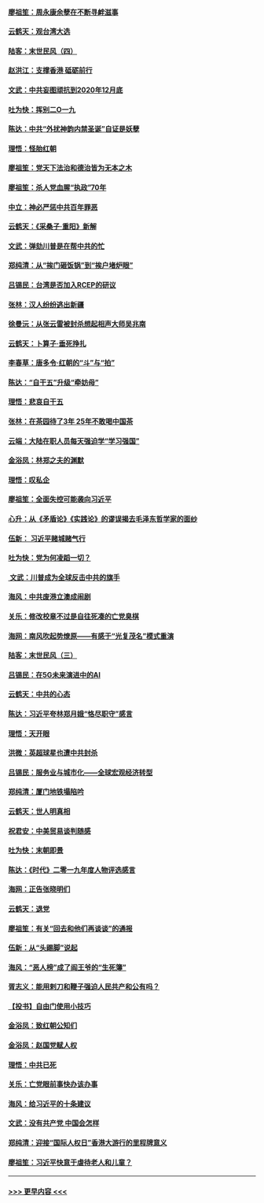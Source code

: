 #### [廖祖笙：周永康余孽在不断寻衅滋事](../pages/nsc993/n11751013.md?t=12281944) 
#### [云鹤天：观台湾大选](../pages/nsc993/n11751007.md?t=12281944) 
#### [陆客：末世民风（四）](../pages/nsc993/n11749203.md?t=12281944) 
#### [赵洪江：支撑香港 砥砺前行](../pages/nsc993/n11748482.md?t=12281944) 
#### [文武：中共妄图顽抗到2020年12月底](../pages/nsc993/n11748446.md?t=12281944) 
#### [吐为快：挥别二O一九](../pages/nsc993/n11748411.md?t=12281944) 
#### [陈达：中共“外扰神韵内禁圣诞”自证是妖孽](../pages/nsc993/n11748226.md?t=12281944) 
#### [理悟：怪胎红朝](../pages/nsc993/n11748206.md?t=12281944) 
#### [廖祖笙：党天下法治和德治皆为无本之木](../pages/nsc993/n11748135.md?t=12281944) 
#### [廖祖笙：杀人党血腥“执政”70年](../pages/nsc993/n11745144.md?t=12281944) 
#### [中立：神必严惩中共百年罪恶](../pages/nsc993/n11744970.md?t=12281944) 
#### [云鹤天：《采桑子‧重阳》新解](../pages/nsc993/n11744948.md?t=12281944) 
#### [文武：弹劾川普是在帮中共的忙](../pages/nsc993/n11744758.md?t=12281944) 
#### [郑纯清：从“挨门砸饭锅”到“挨户堵炉眼”](../pages/nsc993/n11744745.md?t=12281944) 
#### [吕锡民：台湾是否加入RCEP的研议](../pages/nsc993/n11744701.md?t=12281944) 
#### [张林：汉人纷纷逃出新疆](../pages/nsc993/n11743530.md?t=12281944) 
#### [徐曼沅：从张云雷被封杀想起相声大师吴兆南](../pages/nsc993/n11741816.md?t=12281944) 
#### [云鹤天：卜算子‧垂死挣扎](../pages/nsc993/n11739956.md?t=12281944) 
#### [李春草：唐多令‧红朝的“斗”与“拍”](../pages/nsc993/n11739830.md?t=12281944) 
#### [陈达：“自干五”升级“牵妨母”](../pages/nsc993/n11739724.md?t=12281944) 
#### [理悟：悲哀自干五](../pages/nsc993/n11739547.md?t=12281944) 
#### [张林：在茶园待了3年 25年不敢喝中国茶](../pages/nsc993/n11739240.md?t=12281944) 
#### [云端：大陆在职人员每天强迫学“学习强国”](../pages/nsc993/n11738735.md?t=12281944) 
#### [金浴凤：林郑之夫的渊默](../pages/nsc993/n11737735.md?t=12281944) 
#### [理悟：叹私企](../pages/nsc993/n11737715.md?t=12281944) 
#### [廖祖笙：全面失控可能袭向习近平](../pages/nsc993/n11737704.md?t=12281944) 
#### [心升：从《矛盾论》《实践论》的谬误揭去毛泽东哲学家的面纱](../pages/nsc993/n11736962.md?t=12281944) 
#### [伍新： 习近平赌城赌气行](../pages/nsc993/n11736929.md?t=12281944) 
#### [吐为快：党为何凌蹈一切？](../pages/nsc993/n11736915.md?t=12281944) 
#### [ 文武：川普成为全球反击中共的旗手](../pages/nsc993/n11736882.md?t=12281944) 
#### [海风：中共废港立澳成闹剧](../pages/nsc993/n11735857.md?t=12281944) 
#### [关乐：修改校章不过是自往死凑的亡党臭棋](../pages/nsc993/n11735097.md?t=12281944) 
#### [海网：南风吹起势燎原——有感于“光复茂名”模式重演](../pages/nsc993/n11732308.md?t=12281944) 
#### [陆客：末世民风（三）](../pages/nsc993/n11732211.md?t=12281944) 
#### [吕锡民：在5G未来演进中的AI](../pages/nsc993/n11730010.md?t=12281944) 
#### [云鹤天：中共的心态](../pages/nsc993/n11729906.md?t=12281944) 
#### [陈达：习近平夸林郑月娥“恪尽职守”感言](../pages/nsc993/n11729881.md?t=12281944) 
#### [理悟：天开眼](../pages/nsc993/n11729699.md?t=12281944) 
#### [洪微：英超球星也遭中共封杀](../pages/nsc993/n11727243.md?t=12281944) 
#### [吕锡民：服务业与城市化——全球宏观经济转型](../pages/nsc993/n11725845.md?t=12281944) 
#### [郑纯清：厦门地铁塌陷吟](../pages/nsc993/n11725813.md?t=12281944) 
#### [云鹤天：世人明真相](../pages/nsc993/n11725621.md?t=12281944) 
#### [祝君安：中美贸易谈判随感](../pages/nsc993/n11725609.md?t=12281944) 
#### [吐为快：末朝即景](../pages/nsc993/n11723365.md?t=12281944) 
#### [陈达：《时代》二零一九年度人物评选感言](../pages/nsc993/n11723337.md?t=12281944) 
#### [海网：正告张晓明们](../pages/nsc993/n11723228.md?t=12281944) 
#### [云鹤天：退党](../pages/nsc993/n11723056.md?t=12281944) 
#### [廖祖笙：有关“回去和他们再谈谈”的通报](../pages/nsc993/n11722442.md?t=12281944) 
#### [伍新：从“头踢脚”说起](../pages/nsc993/n11722429.md?t=12281944) 
#### [海风：“恶人榜”成了阎王爷的“生死簿”](../pages/nsc993/n11722272.md?t=12281944) 
#### [胥志义：能用剌刀和鞭子强迫人民共产和公有吗？](../pages/nsc993/n11720569.md?t=12281944) 
#### [【投书】自由门使用小技巧](../pages/nsc993/n11720180.md?t=12281944) 
#### [金浴凤：致红朝公知们](../pages/nsc993/n11720563.md?t=12281944) 
#### [金浴凤：赵国党赋人权](../pages/nsc993/n11720533.md?t=12281944) 
#### [理悟：中共已死](../pages/nsc993/n11720233.md?t=12281944) 
#### [关乐：亡党眼前事快办该办事](../pages/nsc993/n11719160.md?t=12281944) 
#### [海风：给习近平的十条建议](../pages/nsc993/n11717616.md?t=12281944) 
#### [文武：没有共产党 中国会怎样](../pages/nsc993/n11717584.md?t=12281944) 
#### [郑纯清：迎接“国际人权日”香港大游行的里程牌意义](../pages/nsc993/n11717417.md?t=12281944) 
#### [廖祖笙：习近平快意于虐待老人和儿童？](../pages/nsc993/n11715313.md?t=12281944) 

----
#### [ >>> 更早内容 <<< ](../indexes/nsc993-earlier.md)
